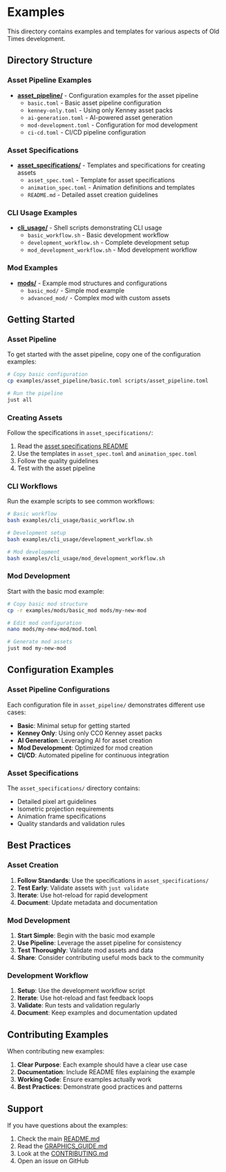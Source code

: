 # Examples

This directory contains examples and templates for various aspects of Old Times development.

## Directory Structure

### Asset Pipeline Examples
- **[asset_pipeline/](asset_pipeline/)** - Configuration examples for the asset pipeline
  - `basic.toml` - Basic asset pipeline configuration
  - `kenney-only.toml` - Using only Kenney asset packs
  - `ai-generation.toml` - AI-powered asset generation
  - `mod-development.toml` - Configuration for mod development
  - `ci-cd.toml` - CI/CD pipeline configuration

### Asset Specifications
- **[asset_specifications/](asset_specifications/)** - Templates and specifications for creating assets
  - `asset_spec.toml` - Template for asset specifications
  - `animation_spec.toml` - Animation definitions and templates
  - `README.md` - Detailed asset creation guidelines

### CLI Usage Examples
- **[cli_usage/](cli_usage/)** - Shell scripts demonstrating CLI usage
  - `basic_workflow.sh` - Basic development workflow
  - `development_workflow.sh` - Complete development setup
  - `mod_development_workflow.sh` - Mod development workflow

### Mod Examples
- **[mods/](mods/)** - Example mod structures and configurations
  - `basic_mod/` - Simple mod example
  - `advanced_mod/` - Complex mod with custom assets

## Getting Started

### Asset Pipeline

To get started with the asset pipeline, copy one of the configuration examples:

```bash
# Copy basic configuration
cp examples/asset_pipeline/basic.toml scripts/asset_pipeline.toml

# Run the pipeline
just all
```

### Creating Assets

Follow the specifications in `asset_specifications/`:

1. Read the [asset specifications README](asset_specifications/README.md)
2. Use the templates in `asset_spec.toml` and `animation_spec.toml`
3. Follow the quality guidelines
4. Test with the asset pipeline

### CLI Workflows

Run the example scripts to see common workflows:

```bash
# Basic workflow
bash examples/cli_usage/basic_workflow.sh

# Development setup
bash examples/cli_usage/development_workflow.sh

# Mod development
bash examples/cli_usage/mod_development_workflow.sh
```

### Mod Development

Start with the basic mod example:

```bash
# Copy basic mod structure
cp -r examples/mods/basic_mod mods/my-new-mod

# Edit mod configuration
nano mods/my-new-mod/mod.toml

# Generate mod assets
just mod my-new-mod
```

## Configuration Examples

### Asset Pipeline Configurations

Each configuration file in `asset_pipeline/` demonstrates different use cases:

- **Basic**: Minimal setup for getting started
- **Kenney Only**: Using only CC0 Kenney asset packs
- **AI Generation**: Leveraging AI for asset creation
- **Mod Development**: Optimized for mod creation
- **CI/CD**: Automated pipeline for continuous integration

### Asset Specifications

The `asset_specifications/` directory contains:

- Detailed pixel art guidelines
- Isometric projection requirements
- Animation frame specifications
- Quality standards and validation rules

## Best Practices

### Asset Creation

1. **Follow Standards**: Use the specifications in `asset_specifications/`
2. **Test Early**: Validate assets with `just validate`
3. **Iterate**: Use hot-reload for rapid development
4. **Document**: Update metadata and documentation

### Mod Development

1. **Start Simple**: Begin with the basic mod example
2. **Use Pipeline**: Leverage the asset pipeline for consistency
3. **Test Thoroughly**: Validate mod assets and data
4. **Share**: Consider contributing useful mods back to the community

### Development Workflow

1. **Setup**: Use the development workflow script
2. **Iterate**: Use hot-reload and fast feedback loops
3. **Validate**: Run tests and validation regularly
4. **Document**: Keep examples and documentation updated

## Contributing Examples

When contributing new examples:

1. **Clear Purpose**: Each example should have a clear use case
2. **Documentation**: Include README files explaining the example
3. **Working Code**: Ensure examples actually work
4. **Best Practices**: Demonstrate good practices and patterns

## Support

If you have questions about the examples:

1. Check the main [README.md](../README.md)
2. Read the [GRAPHICS_GUIDE.md](../GRAPHICS_GUIDE.md)
3. Look at the [CONTRIBUTING.md](../CONTRIBUTING.md)
4. Open an issue on GitHub